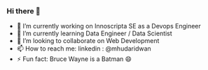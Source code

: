 ### Hi there 👋
- 🔭 I’m currently working on Innoscripta SE as a Devops Engineer
- 🌱 I’m currently learning Data Engineer / Data Scientist
- 👯 I’m looking to collaborate on Web Development
- 📫 How to reach me: linkedin : @mhudaridwan
- ⚡ Fun fact: Bruce Wayne is a Batman 😄 
<!--
**elqahtani/elqahtani** is a ✨ _special_ ✨ repository because its `README.md` (this file) appears on your GitHub profile.

Here are some ideas to get you started:

- 🔭 I’m currently working on ...
- 🌱 I’m currently learning ...
- 👯 I’m looking to collaborate on ...
- 🤔 I’m looking for help with ...
- 💬 Ask me about ...
- 📫 How to reach me: ...
- 😄 Pronouns: ...
- ⚡ Fun fact: ...
-->
